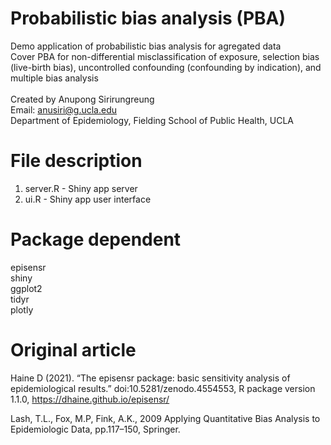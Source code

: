 # Probabilistic bias analysis (PBA) 
Demo application of probabilistic bias analysis for agregated data <br />
Cover PBA for non-differential misclassification of exposure, selection bias (live-birth bias), uncontrolled confounding (confounding by indication), and multiple bias analysis <br />  
Created by Anupong Sirirungreung <br />
Email: anusiri@g.ucla.edu <br />
Department of Epidemiology, Fielding School of Public Health, UCLA

# File description
1. server.R - Shiny app server    
2. ui.R - Shiny app user interface 

# Package dependent 
episensr <br />
shiny <br />
ggplot2 <br />
tidyr <br />
plotly <br />

# Original article
Haine D (2021). “The episensr package: basic sensitivity analysis of epidemiological results.” doi:10.5281/zenodo.4554553, R package version 1.1.0, https://dhaine.github.io/episensr/

Lash, T.L., Fox, M.P, Fink, A.K., 2009 Applying Quantitative Bias Analysis to Epidemiologic Data, pp.117–150, Springer.
